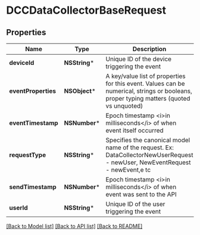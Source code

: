 # DCCDataCollectorBaseRequest

## Properties
Name | Type | Description | Notes
------------ | ------------- | ------------- | -------------
**deviceId** | **NSString*** | Unique ID of the device triggering the event | [optional] 
**eventProperties** | **NSObject*** | A key/value list of properties for this event. Values can be numerical, strings or booleans, proper typing matters (quoted vs unquoted) | [optional] 
**eventTimestamp** | **NSNumber*** | Epoch timestamp &lt;i&gt;in milliseconds&lt;/i&gt; of when event itself occurred | 
**requestType** | **NSString*** | Specifies the canonical model name of the request. Ex: DataCollectorNewUserRequest - newUser, NewEventRequest - newEvent,e tc | 
**sendTimestamp** | **NSNumber*** | Epoch timestamp &lt;i&gt;in milliseconds&lt;/i&gt; of when event was sent to the API | 
**userId** | **NSString*** | Unique ID of the user triggering the event | [optional] 

[[Back to Model list]](../README.md#documentation-for-models) [[Back to API list]](../README.md#documentation-for-api-endpoints) [[Back to README]](../README.md)


